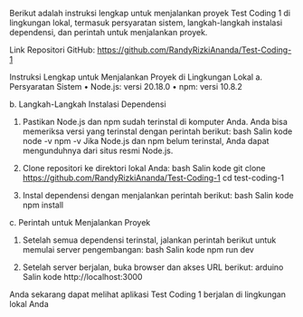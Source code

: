 Berikut adalah instruksi lengkap untuk menjalankan proyek Test Coding 1 di lingkungan lokal, termasuk persyaratan sistem, langkah-langkah instalasi dependensi, dan perintah untuk 
menjalankan proyek.

Link Repositori GitHub:
https://github.com/RandyRizkiAnanda/Test-Coding-1

Instruksi Lengkap untuk Menjalankan Proyek di Lingkungan Lokal
a. Persyaratan Sistem
• Node.js: versi 20.18.0
• npm: versi 10.8.2

b. Langkah-Langkah Instalasi Dependensi
1. Pastikan Node.js dan npm sudah terinstal di komputer Anda. Anda bisa memeriksa versi 
yang terinstal dengan perintah berikut:
bash
Salin kode
node -v
npm -v
Jika Node.js dan npm belum terinstal, Anda dapat mengunduhnya dari situs resmi Node.js.

2. Clone repositori ke direktori lokal Anda:
bash
Salin kode
git clone https://github.com/RandyRizkiAnanda/Test-Coding-1
cd test-coding-1

3. Instal dependensi dengan menjalankan perintah berikut:
bash
Salin kode
npm install

c. Perintah untuk Menjalankan Proyek
1. Setelah semua dependensi terinstal, jalankan perintah berikut untuk memulai server 
pengembangan:
bash
Salin kode
npm run dev

2. Setelah server berjalan, buka browser dan akses URL berikut:
arduino
Salin kode
http://localhost:3000

Anda sekarang dapat melihat aplikasi Test Coding 1 berjalan di lingkungan lokal Anda
